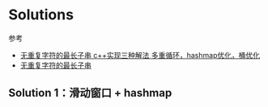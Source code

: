# Solutions

参考 
- [无重复字符的最长子串 c++实现三种解法 多重循环，hashmap优化，桶优化](https://leetcode.cn/problems/longest-substring-without-repeating-characters/solutions/41673/wu-zhong-fu-zi-fu-de-zui-chang-zi-chuan-cshi-xian-/)
- [无重复字符的最长子串](https://leetcode.cn/problems/longest-substring-without-repeating-characters/solutions/227999/wu-zhong-fu-zi-fu-de-zui-chang-zi-chuan-by-leetc-2/)

## Solution 1：滑动窗口 + hashmap

